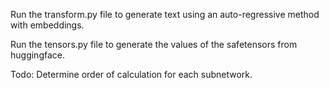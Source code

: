Run the transform.py file to generate text using an auto-regressive method with embeddings.

Run the tensors.py file to generate the values of the safetensors from huggingface.

Todo: Determine order of calculation for each subnetwork.
